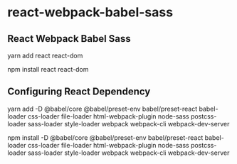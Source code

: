 # react-webpack-babel-sass

## React Webpack Babel Sass

yarn add react react-dom

npm install react react-dom

## Configuring React Dependency

yarn add -D @babel/core @babel/preset-env babel/preset-react babel-loader css-loader file-loader html-webpack-plugin node-sass postcss-loader sass-loader style-loader webpack webpack-cli webpack-dev-server

npm install -D @babel/core @babel/preset-env babel/preset-react babel-loader css-loader file-loader html-webpack-plugin node-sass postcss-loader sass-loader style-loader webpack webpack-cli webpack-dev-server
